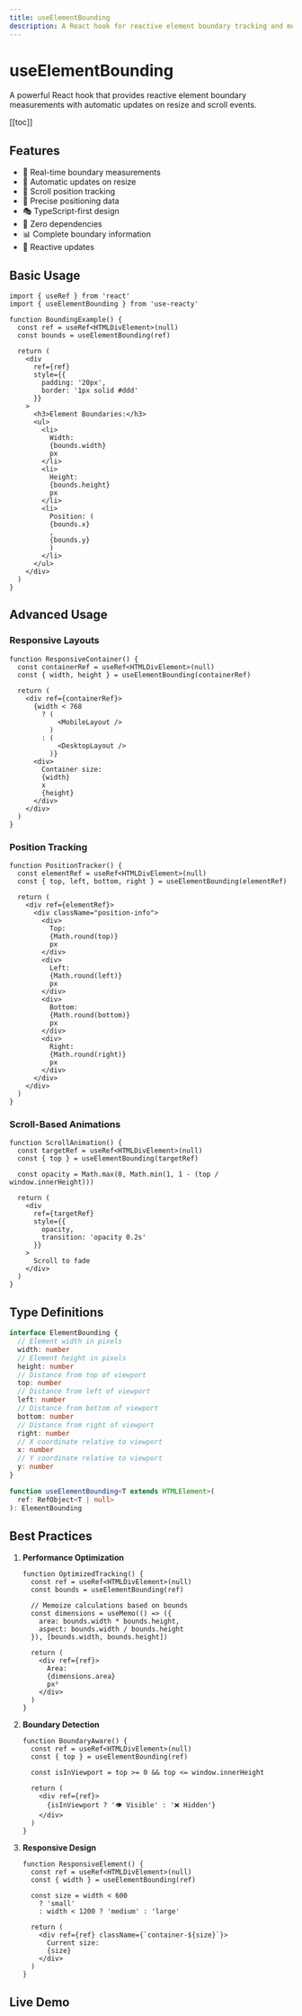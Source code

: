 ```yaml
---
title: useElementBounding
description: A React hook for reactive element boundary tracking and measurements
---
```


# useElementBounding

A powerful React hook that provides reactive element boundary measurements with automatic updates on resize and scroll events.

[[toc]]

## Features

- 📏 Real-time boundary measurements
- 🔄 Automatic updates on resize
- 📜 Scroll position tracking
- 🎯 Precise positioning data
- 🎭 TypeScript-first design
- 🚀 Zero dependencies
- 📊 Complete boundary information
- 💫 Reactive updates

## Basic Usage

```tsx
import { useRef } from 'react'
import { useElementBounding } from 'use-reacty'

function BoundingExample() {
  const ref = useRef<HTMLDivElement>(null)
  const bounds = useElementBounding(ref)

  return (
    <div
      ref={ref}
      style={{
        padding: '20px',
        border: '1px solid #ddd'
      }}
    >
      <h3>Element Boundaries:</h3>
      <ul>
        <li>
          Width:
          {bounds.width}
          px
        </li>
        <li>
          Height:
          {bounds.height}
          px
        </li>
        <li>
          Position: (
          {bounds.x}
          ,
          {bounds.y}
          )
        </li>
      </ul>
    </div>
  )
}
```

## Advanced Usage

### Responsive Layouts

```tsx
function ResponsiveContainer() {
  const containerRef = useRef<HTMLDivElement>(null)
  const { width, height } = useElementBounding(containerRef)

  return (
    <div ref={containerRef}>
      {width < 768
        ? (
            <MobileLayout />
          )
        : (
            <DesktopLayout />
          )}
      <div>
        Container size:
        {width}
        x
        {height}
      </div>
    </div>
  )
}
```

### Position Tracking

```tsx
function PositionTracker() {
  const elementRef = useRef<HTMLDivElement>(null)
  const { top, left, bottom, right } = useElementBounding(elementRef)

  return (
    <div ref={elementRef}>
      <div className="position-info">
        <div>
          Top:
          {Math.round(top)}
          px
        </div>
        <div>
          Left:
          {Math.round(left)}
          px
        </div>
        <div>
          Bottom:
          {Math.round(bottom)}
          px
        </div>
        <div>
          Right:
          {Math.round(right)}
          px
        </div>
      </div>
    </div>
  )
}
```

### Scroll-Based Animations

```tsx
function ScrollAnimation() {
  const targetRef = useRef<HTMLDivElement>(null)
  const { top } = useElementBounding(targetRef)

  const opacity = Math.max(0, Math.min(1, 1 - (top / window.innerHeight)))

  return (
    <div
      ref={targetRef}
      style={{
        opacity,
        transition: 'opacity 0.2s'
      }}
    >
      Scroll to fade
    </div>
  )
}
```

## Type Definitions

```typescript
interface ElementBounding {
  // Element width in pixels
  width: number
  // Element height in pixels
  height: number
  // Distance from top of viewport
  top: number
  // Distance from left of viewport
  left: number
  // Distance from bottom of viewport
  bottom: number
  // Distance from right of viewport
  right: number
  // X coordinate relative to viewport
  x: number
  // Y coordinate relative to viewport
  y: number
}

function useElementBounding<T extends HTMLElement>(
  ref: RefObject<T | null>
): ElementBounding
```

## Best Practices

1. **Performance Optimization**

   ```tsx
   function OptimizedTracking() {
     const ref = useRef<HTMLDivElement>(null)
     const bounds = useElementBounding(ref)

     // Memoize calculations based on bounds
     const dimensions = useMemo(() => ({
       area: bounds.width * bounds.height,
       aspect: bounds.width / bounds.height
     }), [bounds.width, bounds.height])

     return (
       <div ref={ref}>
         Area:
         {dimensions.area}
         px²
       </div>
     )
   }
   ```

2. **Boundary Detection**

   ```tsx
   function BoundaryAware() {
     const ref = useRef<HTMLDivElement>(null)
     const { top } = useElementBounding(ref)

     const isInViewport = top >= 0 && top <= window.innerHeight

     return (
       <div ref={ref}>
         {isInViewport ? '👁️ Visible' : '❌ Hidden'}
       </div>
     )
   }
   ```

3. **Responsive Design**

   ```tsx
   function ResponsiveElement() {
     const ref = useRef<HTMLDivElement>(null)
     const { width } = useElementBounding(ref)

     const size = width < 600
       ? 'small'
       : width < 1200 ? 'medium' : 'large'

     return (
       <div ref={ref} className={`container-${size}`}>
         Current size:
         {size}
       </div>
     )
   }
   ```

## Live Demo

<div>
<div ref="demo"></div>
</div>

<script setup>
import { createElement } from 'react'
import { createRoot } from 'react-dom/client'
import { ref, onMounted } from 'vue'
import UseElementBounding from './demo.tsx'

const demo = ref()

onMounted(() => {
  const root = createRoot(demo.value)
  root.render(createElement(UseElementBounding, {}, null))
})
</script>
